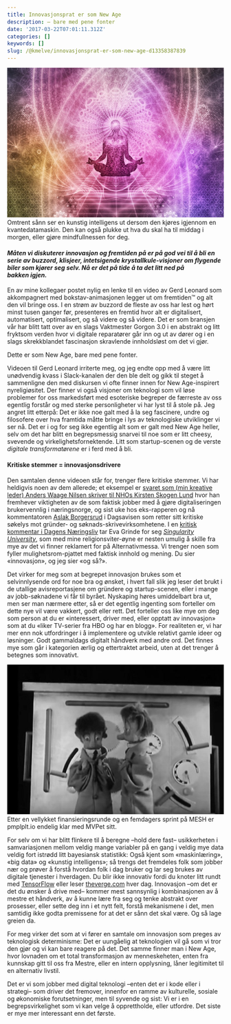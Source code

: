 ```yaml
---
title: Innovasjonsprat er som New Age
description: – bare med pene fonter
date: '2017-03-22T07:01:11.312Z'
categories: []
keywords: []
slug: /@kmelve/innovasjonsprat-er-som-new-age-d13358387839
---
```


![Omtrent sånn ser en kunstig intelligens ut dersom den kjøres igjennom en kvantedatamaskin. Den kan også plukke ut hva du skal ha til middag i morgen, eller gjøre mindfullnessen for deg.](img/1__ZE9CPvxvJth5vxBGPMH2Cw.jpeg)
Omtrent sånn ser en kunstig intelligens ut dersom den kjøres igjennom en kvantedatamaskin. Den kan også plukke ut hva du skal ha til middag i morgen, eller gjøre mindfullnessen for deg.

#### _Måten vi diskuterer innovasjon og fremtiden på er på god vei til å bli en serie av buzzord, klisjeer, intetsigende krystallkule-visjoner om flygende biler som kjører seg selv. Nå er det på tide å ta det litt ned på bakken igjen._

En av mine kollegaer postet nylig en lenke til en video av Gerd Leonard som akkompagnert med bokstav-animasjonen legger ut om fremtiden™ og alt den vil bringe oss. I en strøm av buzzord de fleste av oss har lest og hørt minst tusen ganger før, presenteres en fremtid hvor alt er digitalisert, automatisert, optimalisert‚ og så videre og så videre. Det er som bransjen vår har blitt tatt over av en slags Vaktmester Gorgon 3.0 i en abstrakt og litt fryktsom verden hvor vi digitale reparatører går inn og ut av dører og i en slags skrekkblandet fascinasjon skravlende innholdsløst om det vi gjør.

Dette er som New Age, bare med pene fonter.

Videoen til Gerd Leonard irriterte meg, og jeg endte opp med å være litt unødvendig kvass i Slack-kanalen der den ble delt og gikk til steget å sammenligne den med diskursen vi ofte finner innen for New Age-inspirert nyreligiøsitet. Der finner vi også visjoner om teknologi som vil løse problemer for oss markedsført med esoteriske begreper de færreste av oss egentlig forstår og med sterke personligheter vi har lyst til å stole på. Jeg angret litt etterpå: Det er ikke noe galt med å la seg fascinere, undre og filosofere over hva framtida måtte bringe i lys av teknologiske utviklinger vi ser nå. Det er i og for seg ikke egentlig alt som er galt med New Age heller, selv om det har blitt en begrepsmessig snarvei til noe som er litt cheesy, svevende og virkelighetsfornektende. Litt som startup-scenen og de verste _digitale transformatørene_ er i ferd med å bli.

#### Kritiske stemmer = innovasjonsdrivere

Den samtalen denne videoen står for, trenger flere kritiske stemmer. Vi har heldigvis noen av dem allerede; et eksempel er [svaret som (min kreative leder) Anders Waage Nilsen skriver til NHOs Kirsten Skogen Lund](http://www.dn.no/etterBors/2017/02/23/1808/Teknologi/hilsen-fra-dystopia) hvor han fremhever viktigheten av de som faktisk jobber med å gjøre digitaliseringen brukervennlig i næringsnorge, og sist uke hos eks-rapperen og nå kommentatoren [Aslak Borgersrud](http://www.dagsavisen.no/enslask/de-som-parasitter-godt-i-det-1.938998) i Dagsavisen som retter sitt kritiske søkelys mot gründer- og søknads-skrivevirksomhetene. I en [kritisk kommentar i Dagens Næringsliv](http://www.dn.no/jobbledelse/2017/03/12/2050/Endelig-mandag/singularity-ideologien-verdens-redning-eller-heksebrygg-pa-hoyt-niva) tar Eva Grinde for seg [_Singularity University_](https://su.org), som med mine religionsviter-øyne er nesten umulig å skille fra mye av det vi finner reklamert for på Alternativmessa. Vi trenger noen som fyller mulighetsrom-pjattet med faktisk innhold og mening. Du sier «innovasjon», og jeg sier «og så?».

Det virker for meg som at begrepet innovasjon  brukes som et selvinnlysende ord for noe bra og ønsket, i hvert fall slik jeg leser det brukt i de utallige avisreportasjene om gründere og startup-scenen, eller i mange av jobb-søknadene vi får til byrået. Nyskaping høres umiddelbart bra ut, men ser man nærmere etter, så er det egentlig ingenting som forteller om dette nye vil være vakkert, godt eller rett. Det forteller oss like mye om deg som person at du er «interessert, driver med, eller opptatt av innovasjon» som at du «liker TV-serier fra HBO og har en blogg». For realiteten er, vi har mer enn nok utfordringer i å implementere og utvikle relativt gamle ideer og løsninger. Godt gammaldags digitalt håndverk med andre ord. Det finnes mye som går i kategorien ærlig og ettertraktet arbeid, uten at det trenger å betegnes som innovativt.

![Etter en vellykket finansieringsrunde og en femdagers sprint på MESH er pmplplt.io endelig klar med MVPet sitt.](img/1____Vpcn2HCwE5YNp4AfH3qQw.jpeg)
Etter en vellykket finansieringsrunde og en femdagers sprint på MESH er pmplplt.io endelig klar med MVPet sitt.

For selv om vi har blitt flinkere til å beregne –hold dere fast– usikkerheten i samvariasjonen mellom veldig mange variabler på en gang i veldig mye data veldig fort istrødd litt bayesiansk statistikk: Også kjent som «maskinlæring», «big data» og «kunstig intelligens»; så trengs det fremdeles folk som jobber nær og prøver å forstå hvordan folk i dag bruker og lar seg brukes av digitale tjenester i hverdagen. Du blir ikke innovativ fordi du knoter litt rundt med [TensorFlow](https://www.tensorflow.org) eller leser [theverge.com](https://theverge.com) hver dag. Innovasjon –om det er det du ønsker å drive med– kommer mest sannsynlig i kombinasjonen av å mestre et håndverk, av å kunne lære fra seg og tenke abstrakt over prosesser, eller sette deg inn i et nytt felt, forstå mekanismene i det, men samtidig ikke godta premissene for at det er sånn det skal være. Og så lage greien da.

For meg virker det som at vi fører en samtale om innovasjon som preges av teknologisk determinisme: Det er uungåelig at teknologien vil gå som vi tror den gjør og vi kan bare reagere på det. Det samme finner man i New Age, hvor lovnaden om et total transformasjon av menneskeheten, enten fra kunnskap gitt til oss fra Mestre, eller en intern opplysning, låner legitimitet til en alternativ livstil.

Det er vi som jobber med digital teknologi –enten det er i kode eller i strategi– som driver det fremover, innenfor en ramme av kulturelle, sosiale og økonomiske forutsetninger, men til syvende og sist: Vi er i en begrepsvirkelighet som vi kan velge å opprettholde, eller utfordre. Det siste er mye mer interessant enn det første.